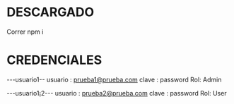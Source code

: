 # DESCARGADO
Correr npm i

# CREDENCIALES

---usuario1--
usuario : prueba1@prueba.com
clave : password
Rol: Admin


---usuario1¡2---
usuario : prueba2@prueba.com
clave : password
Rol: User
